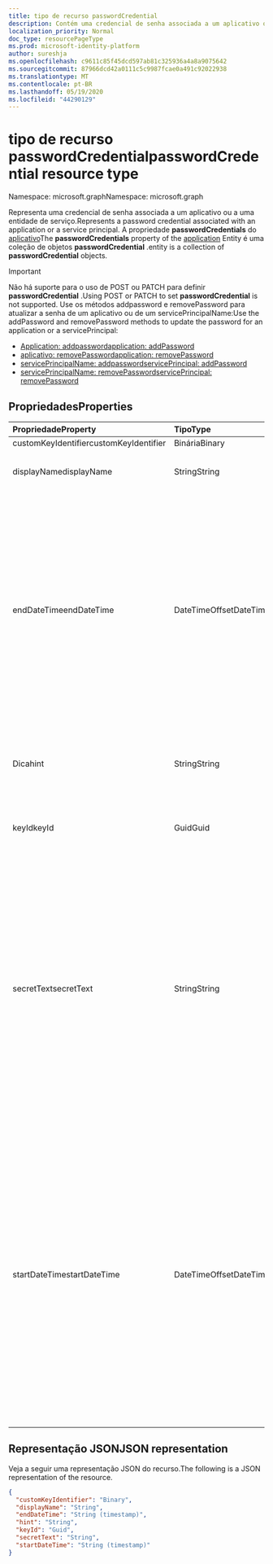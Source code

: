 ```yaml
---
title: tipo de recurso passwordCredential
description: Contém uma credencial de senha associada a um aplicativo ou a uma entidade de serviço.
localization_priority: Normal
doc_type: resourcePageType
ms.prod: microsoft-identity-platform
author: sureshja
ms.openlocfilehash: c9611c85f45dcd597ab81c325936a4a8a9075642
ms.sourcegitcommit: 87966dcd42a0111c5c9987fcae0a491c92022938
ms.translationtype: MT
ms.contentlocale: pt-BR
ms.lasthandoff: 05/19/2020
ms.locfileid: "44290129"
---
```

# <a name="passwordcredential-resource-type"></a><span data-ttu-id="bd68e-103">tipo de recurso passwordCredential</span><span class="sxs-lookup"><span data-stu-id="bd68e-103">passwordCredential resource type</span></span>

<span data-ttu-id="bd68e-104">Namespace: microsoft.graph</span><span class="sxs-lookup"><span data-stu-id="bd68e-104">Namespace: microsoft.graph</span></span>

<span data-ttu-id="bd68e-105">Representa uma credencial de senha associada a um aplicativo ou a uma entidade de serviço.</span><span class="sxs-lookup"><span data-stu-id="bd68e-105">Represents a password credential associated with an application or a service principal.</span></span> <span data-ttu-id="bd68e-106">A propriedade **passwordCredentials** do [aplicativo](application.md)</span><span class="sxs-lookup"><span data-stu-id="bd68e-106">The **passwordCredentials** property of the [application](application.md)</span></span> <!--and [servicePrincipal](serviceprincipal.md) entitites--> <span data-ttu-id="bd68e-107">Entity é uma coleção de objetos **passwordCredential** .</span><span class="sxs-lookup"><span data-stu-id="bd68e-107">entity is a collection of **passwordCredential** objects.</span></span>

> [!IMPORTANT]
> <span data-ttu-id="bd68e-108">Não há suporte para o uso de POST ou PATCH para definir **passwordCredential** .</span><span class="sxs-lookup"><span data-stu-id="bd68e-108">Using POST or PATCH to set **passwordCredential** is not supported.</span></span> <span data-ttu-id="bd68e-109">Use os métodos addpassword e removePassword para atualizar a senha de um aplicativo ou de um servicePrincipalName:</span><span class="sxs-lookup"><span data-stu-id="bd68e-109">Use the addPassword and removePassword methods to update the password for an application or a servicePrincipal:</span></span>
>
> - [<span data-ttu-id="bd68e-110">Application: addpassword</span><span class="sxs-lookup"><span data-stu-id="bd68e-110">application: addPassword</span></span>](../api/application-addpassword.md)
> - [<span data-ttu-id="bd68e-111">aplicativo: removePassword</span><span class="sxs-lookup"><span data-stu-id="bd68e-111">application: removePassword</span></span>](../api/application-removepassword.md)
> - [<span data-ttu-id="bd68e-112">servicePrincipalName: addpassword</span><span class="sxs-lookup"><span data-stu-id="bd68e-112">servicePrincipal: addPassword</span></span>](../api/serviceprincipal-addpassword.md)
> - [<span data-ttu-id="bd68e-113">servicePrincipalName: removePassword</span><span class="sxs-lookup"><span data-stu-id="bd68e-113">servicePrincipal: removePassword</span></span>](../api/serviceprincipal-removepassword.md)

## <a name="properties"></a><span data-ttu-id="bd68e-114">Propriedades</span><span class="sxs-lookup"><span data-stu-id="bd68e-114">Properties</span></span>
| <span data-ttu-id="bd68e-115">Propriedade</span><span class="sxs-lookup"><span data-stu-id="bd68e-115">Property</span></span>     | <span data-ttu-id="bd68e-116">Tipo</span><span class="sxs-lookup"><span data-stu-id="bd68e-116">Type</span></span>   |<span data-ttu-id="bd68e-117">Descrição</span><span class="sxs-lookup"><span data-stu-id="bd68e-117">Description</span></span>|
|:---------------|:--------|:----------|
| <span data-ttu-id="bd68e-118">customKeyIdentifier</span><span class="sxs-lookup"><span data-stu-id="bd68e-118">customKeyIdentifier</span></span> | <span data-ttu-id="bd68e-119">Binária</span><span class="sxs-lookup"><span data-stu-id="bd68e-119">Binary</span></span> | <span data-ttu-id="bd68e-120">Não usar.</span><span class="sxs-lookup"><span data-stu-id="bd68e-120">Do not use.</span></span> |
| <span data-ttu-id="bd68e-121">displayName</span><span class="sxs-lookup"><span data-stu-id="bd68e-121">displayName</span></span> | <span data-ttu-id="bd68e-122">String</span><span class="sxs-lookup"><span data-stu-id="bd68e-122">String</span></span> | <span data-ttu-id="bd68e-123">Nome amigável da senha.</span><span class="sxs-lookup"><span data-stu-id="bd68e-123">Friendly name for the password.</span></span> <span data-ttu-id="bd68e-124">Opcional.</span><span class="sxs-lookup"><span data-stu-id="bd68e-124">Optional.</span></span> |
| <span data-ttu-id="bd68e-125">endDateTime</span><span class="sxs-lookup"><span data-stu-id="bd68e-125">endDateTime</span></span> | <span data-ttu-id="bd68e-126">DateTimeOffset</span><span class="sxs-lookup"><span data-stu-id="bd68e-126">DateTimeOffset</span></span> | <span data-ttu-id="bd68e-127">A data e a hora em que a senha expira representada usando o formato ISO 8601 e está sempre no horário UTC.</span><span class="sxs-lookup"><span data-stu-id="bd68e-127">The date and time at which the password expires represented using ISO 8601 format and is always in UTC time.</span></span> <span data-ttu-id="bd68e-128">Por exemplo, meia-noite em UTC no dia 1º de janeiro de 2014 teria esta aparência: `'2014-01-01T00:00:00Z'`.</span><span class="sxs-lookup"><span data-stu-id="bd68e-128">For example, midnight UTC on Jan 1, 2014 would look like this: `'2014-01-01T00:00:00Z'`.</span></span> <span data-ttu-id="bd68e-129">Opcional.</span><span class="sxs-lookup"><span data-stu-id="bd68e-129">Optional.</span></span> |
| <span data-ttu-id="bd68e-130">Dica</span><span class="sxs-lookup"><span data-stu-id="bd68e-130">hint</span></span> | <span data-ttu-id="bd68e-131">String</span><span class="sxs-lookup"><span data-stu-id="bd68e-131">String</span></span> | <span data-ttu-id="bd68e-132">Contém os três primeiros caracteres da senha.</span><span class="sxs-lookup"><span data-stu-id="bd68e-132">Contains the first three characters of the password.</span></span> <span data-ttu-id="bd68e-133">Somente leitura.</span><span class="sxs-lookup"><span data-stu-id="bd68e-133">Read-only.</span></span> |
| <span data-ttu-id="bd68e-134">keyId</span><span class="sxs-lookup"><span data-stu-id="bd68e-134">keyId</span></span> | <span data-ttu-id="bd68e-135">Guid</span><span class="sxs-lookup"><span data-stu-id="bd68e-135">Guid</span></span> | <span data-ttu-id="bd68e-136">O identificador exclusivo da senha.</span><span class="sxs-lookup"><span data-stu-id="bd68e-136">The unique identifier for the password.</span></span> |
| <span data-ttu-id="bd68e-137">secretText</span><span class="sxs-lookup"><span data-stu-id="bd68e-137">secretText</span></span> | <span data-ttu-id="bd68e-138">String</span><span class="sxs-lookup"><span data-stu-id="bd68e-138">String</span></span> | <span data-ttu-id="bd68e-139">Somente leitura; Contém as senhas fortes geradas pelo Azure AD que têm 16-64 caracteres de comprimento.</span><span class="sxs-lookup"><span data-stu-id="bd68e-139">Read-only; Contains the strong passwords generated by Azure AD that are 16-64 characters in length.</span></span> <span data-ttu-id="bd68e-140">O valor da senha gerada só é retornado durante a solicitação POST inicial para [addpassword](../api/application-addpassword.md).</span><span class="sxs-lookup"><span data-stu-id="bd68e-140">The generated password value is only returned during the initial POST request to [addPassword](../api/application-addpassword.md).</span></span> <span data-ttu-id="bd68e-141">Não há como recuperar essa senha no futuro.</span><span class="sxs-lookup"><span data-stu-id="bd68e-141">There is no way to retrieve this password in the future.</span></span> |
| <span data-ttu-id="bd68e-142">startDateTime</span><span class="sxs-lookup"><span data-stu-id="bd68e-142">startDateTime</span></span> | <span data-ttu-id="bd68e-143">DateTimeOffset</span><span class="sxs-lookup"><span data-stu-id="bd68e-143">DateTimeOffset</span></span> | <span data-ttu-id="bd68e-144">A data e a hora em que a senha se torna válida.</span><span class="sxs-lookup"><span data-stu-id="bd68e-144">The date and time at which the password becomes valid.</span></span> <span data-ttu-id="bd68e-145">O tipo Timestamp representa informações de data e hora usando o formato ISO 8601 e está sempre no horário UTC.</span><span class="sxs-lookup"><span data-stu-id="bd68e-145">The Timestamp type represents date and time information using ISO 8601 format and is always in UTC time.</span></span> <span data-ttu-id="bd68e-146">Por exemplo, meia-noite em UTC no dia 1º de janeiro de 2014 teria esta aparência: `'2014-01-01T00:00:00Z'`.</span><span class="sxs-lookup"><span data-stu-id="bd68e-146">For example, midnight UTC on Jan 1, 2014 would look like this: `'2014-01-01T00:00:00Z'`.</span></span> <span data-ttu-id="bd68e-147">Opcional.</span><span class="sxs-lookup"><span data-stu-id="bd68e-147">Optional.</span></span> |

<!-- uuid: 8fcb5dbc-d5aa-4681-8e31-b001d5168d79
2015-10-25 14:57:30 UTC -->
<!--
{
  "type": "#page.annotation",
  "description": "passwordCredential resource",
  "keywords": "",
  "section": "documentation",
  "tocPath": "",
  "suppressions": []
}
-->


## <a name="json-representation"></a><span data-ttu-id="bd68e-148">Representação JSON</span><span class="sxs-lookup"><span data-stu-id="bd68e-148">JSON representation</span></span>

<span data-ttu-id="bd68e-149">Veja a seguir uma representação JSON do recurso.</span><span class="sxs-lookup"><span data-stu-id="bd68e-149">The following is a JSON representation of the resource.</span></span>

<!-- {
  "blockType": "resource",
  "optionalProperties": [

  ],
  "@odata.type": "microsoft.graph.passwordCredential",
  "baseType": null
}-->

```json
{
  "customKeyIdentifier": "Binary",
  "displayName": "String",
  "endDateTime": "String (timestamp)",
  "hint": "String",
  "keyId": "Guid",
  "secretText": "String",
  "startDateTime": "String (timestamp)"
}
```

<!-- uuid: 16cd6b66-4b1a-43a1-adaf-3a886856ed98
2019-02-04 14:57:30 UTC -->
<!-- {
  "type": "#page.annotation",
  "description": "passwordCredential resource",
  "keywords": "",
  "section": "documentation",
  "tocPath": ""
}-->
